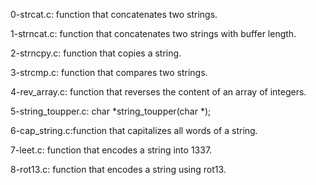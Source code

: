0-strcat.c: function that concatenates two strings.

1-strncat.c: function that concatenates two strings with buffer length.

2-strncpy.c: function that copies a string.

3-strcmp.c: function that compares two strings.

4-rev\_array.c: function that reverses the content of an array of integers.

5-string\_toupper.c: char *string_toupper(char *);

6-cap\_string.c:function that capitalizes all words of a string.

7-leet.c: function that encodes a string into 1337.

8-rot13.c: function that encodes a string using rot13.

